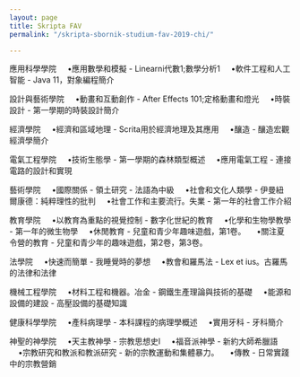 ```yaml
---
layout: page
title: Skripta FAV
permalink: "/skripta-sbornik-studium-fav-2019-chi/"

---
```

應用科學學院
    •應用數學和模擬 -  Linearni代數1;數學分析1
    •軟件工程和人工智能 -  Java 11，對象編程簡介

設計與藝術學院
    •動畫和互動創作 -  After Effects 101;定格動畫和燈光
    •時裝設計 - 第一學期的時裝設計簡介

經濟學院
    •經濟和區域地理 -  Scrita用於經濟地理及其應用
    •釀造 - 釀造宏觀經濟學簡介

電氣工程學院
    •技術生態學 - 第一學期的森林類型概述
    •應用電氣工程 - 連接電路的設計和實現

藝術學院
    •國際關係 - 領土研究 - 法語為中級
    •社會和文化人類學 - 伊曼紐爾康德：純粹理性的批判
    •社會工作和主要流行。失業 - 第一年的社會工作介紹

教育學院
    •以教育為重點的視覺控制 - 數字化世紀的教育
    •化學和生物學教學 - 第一年的微生物學
    •休閒教育 - 兒童和青少年趣味遊戲，第1卷。
    •關注夏令營的教育 - 兒童和青少年的趣味遊戲，第2卷，第3卷。

法學院
    •快速而簡單 - 我睡覺時的夢想
    •教會和羅馬法 -  Lex et ius。古羅馬的法律和法律

機械工程學院
    •材料工程和機器。冶金 - 鋼鐵生產理論與技術的基礎
    •能源和設備的建設 - 高壓設備的基礎知識

健康科學學院
    •產科病理學 - 本科課程的病理學概述
    •實用牙科 - 牙科簡介

神聖的神學院
    •天主教神學 - 宗教思想史I
    •福音派神學 - 新約大師希臘語
    •宗教研究和教派和教派研究 - 新的宗教運動和集體暴力。
    •傳教 - 日常實踐中的宗教營銷
